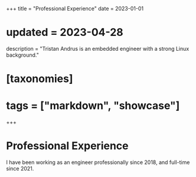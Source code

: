 +++
title = "Professional Experience"
date = 2023-01-01
# updated = 2023-04-28
description = "Tristan Andrus is an embedded engineer with a strong Linux background."

# [taxonomies]
# tags = ["markdown", "showcase"]
+++

# Professional Experience

I have been working as an engineer professionally since 2018, and full-time since 2021.
